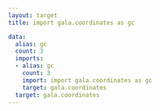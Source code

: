 ```yaml
---
layout: target
title: import gala.coordinates as gc

data:
  alias: gc
  count: 3
  imports:
  - alias: gc
    count: 3
    import: import gala.coordinates as gc
    target: gala.coordinates
  target: gala.coordinates
---
```


